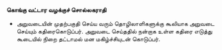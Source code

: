 **கொங்கு வட்டார வழக்குச் சொல்லகராதி**
- அறுவடையின் முதற்பகுதி செய்ய வரும் தொழிலாளிகளுக்கு கூலியாக அறுவடை செய்யும் கதிரைகொடுப்பர். அறுவடை செய்ததில் நன்றாக உள்ள கதிரை எடுத்து கூடையில் நிறை தட்டாமல் மன மகிழ்ச்சியுடன் கொடுப்பர்.

